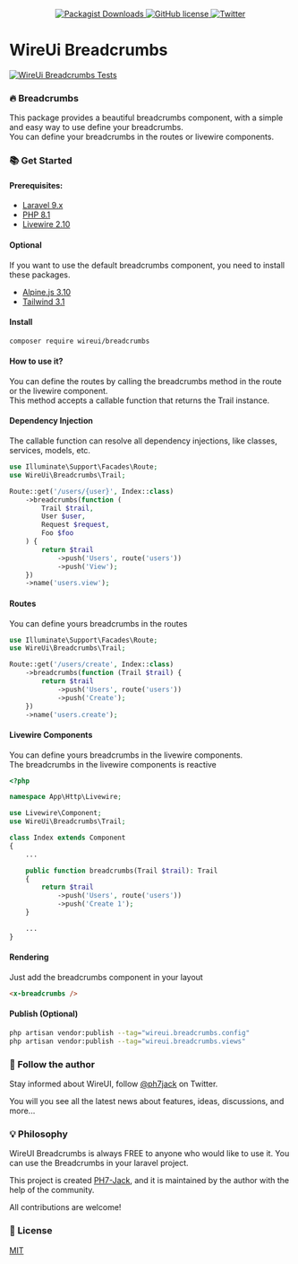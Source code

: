 <p align="center">
    <a href="https://github.com/wireui/breadcrumbs/">
        <img src="https://img.shields.io/packagist/dt/wireui/breadcrumbs" alt="Packagist Downloads" data-canonical-src="https://img.shields.io/packagist/dt/wireui/breadcrumbs" style="max-width:100%;" />
    </a>
    <a href="https://github.com/wireui/breadcrumbs/blob/main/LICENSE">
        <img src="https://img.shields.io/github/license/wireui/breadcrumbs" alt="GitHub license" data-canonical-src="https://img.shields.io/github/license/wireui/breadcrumbs" style="max-width:100%;" />
    </a>
    <a href="https://twitter.com/ph7jack">
        <img alt="Twitter" src="https://img.shields.io/twitter/url?url=https%3A%2F%2Fgithub.com%2FPH7-Jack%2Fwireui"></a>
    </a>
</p>

# WireUi Breadcrumbs

[![WireUi Breadcrumbs Tests](https://github.com/wireui/breadcrumbs/actions/workflows/test.yml/badge.svg)](https://github.com/wireui/breadcrumbs/actions/workflows/test.yml)

### 🔥 Breadcrumbs
This package provides a beautiful breadcrumbs component, with a simple and easy way to use define your breadcrumbs.
<br>You can define your breadcrumbs in the routes or livewire components.

### 📚 Get Started
#### Prerequisites:
* [Laravel 9.x](https://laravel.com)
* [PHP 8.1](https://www.php.net/releases/8.1/en.php)
* [Livewire 2.10](https://laravel-livewire.com)

#### Optional
If you want to use the default breadcrumbs component, you need to install these packages.
* [Alpine.js 3.10](https://alpinejs.dev)
* [Tailwind 3.1](https://tailwindcss.com/docs/installation)

#### Install
```bash
composer require wireui/breadcrumbs
```

#### How to use it?
You can define the routes by calling the breadcrumbs method in the route or the livewire component.
<br>This method accepts a callable function that returns the Trail instance.

#### Dependency Injection
The callable function can resolve all dependency injections, like classes, services, models, etc.
```php
use Illuminate\Support\Facades\Route;
use WireUi\Breadcrumbs\Trail;

Route::get('/users/{user}', Index::class)
    ->breadcrumbs(function (
        Trail $trail,
        User $user,
        Request $request,
        Foo $foo
    ) {
        return $trail
            ->push('Users', route('users'))
            ->push('View');
    })
    ->name('users.view');
```

#### Routes
You can define yours breadcrumbs in the routes
```php
use Illuminate\Support\Facades\Route;
use WireUi\Breadcrumbs\Trail;

Route::get('/users/create', Index::class)
    ->breadcrumbs(function (Trail $trail) {
        return $trail
            ->push('Users', route('users'))
            ->push('Create');
    })
    ->name('users.create');
```

#### Livewire Components
You can define yours breadcrumbs in the livewire components.
<br>The breadcrumbs in the livewire components is reactive
```php
<?php

namespace App\Http\Livewire;

use Livewire\Component;
use WireUi\Breadcrumbs\Trail;

class Index extends Component
{
    ...

    public function breadcrumbs(Trail $trail): Trail
    {
        return $trail
            ->push('Users', route('users'))
            ->push('Create 1');
    }

    ...
}
```

#### Rendering
Just add the breadcrumbs component in your layout
```html
<x-breadcrumbs />
```

#### Publish (Optional)
```bash
php artisan vendor:publish --tag="wireui.breadcrumbs.config"
php artisan vendor:publish --tag="wireui.breadcrumbs.views"
```

### 📣 Follow the author
Stay informed about WireUI, follow [@ph7jack] on Twitter.

You will you see all the latest news about features, ideas, discussions, and more...

### 💡 Philosophy
WireUI Breadcrumbs is always FREE to anyone who would like to use it.
You can use the Breadcrumbs in your laravel project.

This project is created [PH7-Jack], and it is maintained by the author with the help of the community.

All contributions are welcome!

### 📝 License
[MIT](https://opensource.org/licenses/MIT)


[PH7-Jack]: <https://github.com/PH7-Jack>
[@ph7jack]: <https://twitter.com/ph7jack>
